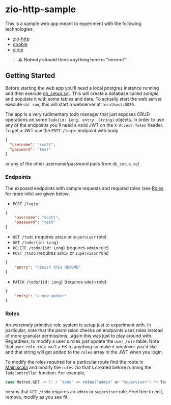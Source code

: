 # zio-http-sample
This is a sample web app meant to experiment with the following technologies:

- [zio-http](https://github.com/dream11/zio-http)
- [doobie](https://tpolecat.github.io/doobie/)
- [circe](https://circe.github.io/circe/)

> :warning: **Nobody should think anything here is "correct".**

## Getting Started
Before starting the web app you'll need a local postgres instance running and then execute [db_setup.sql](src/main/resources/db_setup.sql).
This will create a database called _sample_ and populate it with some tables and data. To actually start the web
server execute `sbt run`; this will start a webserver at `localhost:8080`. 

The app is a very rudimentary todo manager that just exposes CRUD operations
on some `Todo(id: Long, entry: String)` objects. In order to use any of the endpoints you'll need a valid
JWT on the `X-Access-Token` header. To get a JWT use the `POST /login` endpoint with body
```json
{
  "username": "scott",
  "password": "test"
}
```
or any of the other username/password pairs from `db_setup.sql`

### Endpoints
The exposed endpoints with sample requests and required roles (see [Roles](#roles) for more info) are given below:

- `POST /login`
```json
{
    "username": "scott",
    "password": "test"
}
```
- `GET /todo` (requires `admin` or `supervisor` role)
- `GET /todo/{id: Long}`
- `DELETE /todo/{id: Long}` (requires `admin` role)
- `POST /todo` (requires `admin` or `supervisor` role)
```json
{
    "entry": "Finish this README"
}
```
- `PATCH /todo/{id: Long}` (requires `admin` role)
```json
{
    "entry": "a new update"
}
```

### Roles
An _extremely_ primitive role system is setup just to experiment with. In particular, note that the permission checks
on endpoints uses roles instead of more granular permissions...again this was just to play around with. Regardless, to
modify a user's roles just update the `user_role` table. Note that `user_role.role` isn't a FK to anything so make
it whatever you'd like and that string will get added to the `roles` array in the JWT when you login.

To modify the roles required for a particular route find the route in [Main.scala](src/main/scala/Main.scala) and
modify the `roles` zio that's created before running the `TodoController` function. For example,
```scala
case Method.GET -> !! / "todo" => roles("admin" or "supervisor") *> TodoController.getAll
```
means that `GET /todo` requires an `admin` or `supervisor` role. Feel free to edit, remove, modify as you see fit.

